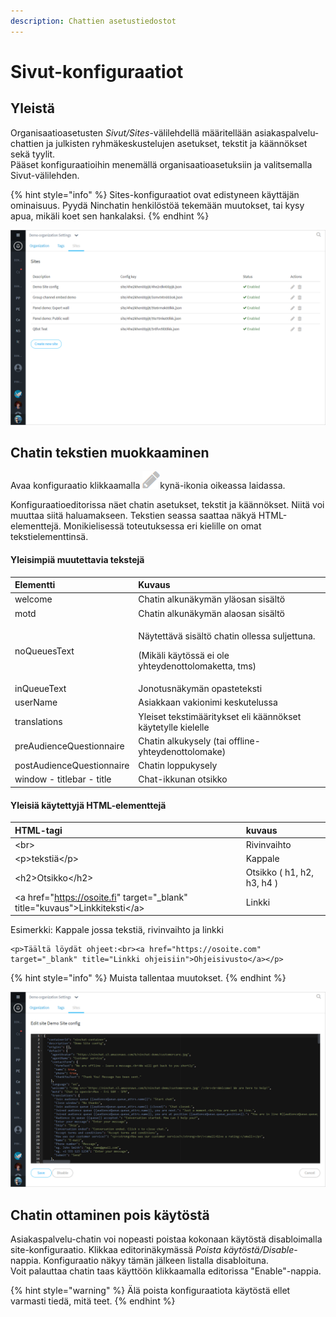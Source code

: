```yaml
---
description: Chattien asetustiedostot
---
```


# Sivut-konfiguraatiot

## Yleistä <a id="yleista"></a>

Organisaatioasetusten _Sivut/Sites_-välilehdellä määritellään asiakaspalvelu-chattien ja julkisten ryhmäkeskustelujen asetukset, tekstit ja käännökset sekä tyylit.  
Pääset konfiguraatioihin menemällä organisaatioasetuksiin ja valitsemalla Sivut-välilehden.

{% hint style="info" %}
Sites-konfiguraatiot ovat edistyneen käyttäjän ominaisuus. Pyydä Ninchatin henkilöstöä tekemään muutokset, tai kysy apua, mikäli koet sen hankalaksi.
{% endhint %}

![](../.gitbook/assets/organization-sites.png)

## Chatin tekstien muokkaaminen

Avaa konfiguraatio klikkaamalla ![](../.gitbook/assets/pen-edit-icon.png)kynä-ikonia oikeassa laidassa.

Konfiguraatioeditorissa näet chatin asetukset, tekstit ja käännökset. Niitä voi muuttaa siitä haluamakseen. Tekstien seassa saattaa näkyä HTML-elementtejä. Monikielisessä toteutuksessa eri kielille on omat tekstielementtinsä.

#### Yleisimpiä muutettavia tekstejä

<table>
  <thead>
    <tr>
      <th style="text-align:left">Elementti</th>
      <th style="text-align:left">Kuvaus</th>
    </tr>
  </thead>
  <tbody>
    <tr>
      <td style="text-align:left">welcome</td>
      <td style="text-align:left">Chatin alkun&#xE4;kym&#xE4;n yl&#xE4;osan sis&#xE4;lt&#xF6;</td>
    </tr>
    <tr>
      <td style="text-align:left">motd</td>
      <td style="text-align:left">Chatin alkun&#xE4;kym&#xE4;n alaosan sis&#xE4;lt&#xF6;</td>
    </tr>
    <tr>
      <td style="text-align:left">noQueuesText</td>
      <td style="text-align:left">
        <p>N&#xE4;ytett&#xE4;v&#xE4; sis&#xE4;lt&#xF6; chatin ollessa suljettuna.</p>
        <p>(Mik&#xE4;li k&#xE4;yt&#xF6;ss&#xE4; ei ole yhteydenottolomaketta, tms)</p>
      </td>
    </tr>
    <tr>
      <td style="text-align:left">inQueueText</td>
      <td style="text-align:left">Jonotusn&#xE4;kym&#xE4;n opasteteksti</td>
    </tr>
    <tr>
      <td style="text-align:left">userName</td>
      <td style="text-align:left">Asiakkaan vakionimi keskutelussa</td>
    </tr>
    <tr>
      <td style="text-align:left">translations</td>
      <td style="text-align:left">Yleiset tekstim&#xE4;&#xE4;ritykset eli k&#xE4;&#xE4;nn&#xF6;kset k&#xE4;ytetylle
        kielelle</td>
    </tr>
    <tr>
      <td style="text-align:left">preAudienceQuestionnaire</td>
      <td style="text-align:left">Chatin alkukysely (tai offline-yhteydenottolomake)</td>
    </tr>
    <tr>
      <td style="text-align:left">postAudienceQuestionnaire</td>
      <td style="text-align:left">Chatin loppukysely</td>
    </tr>
    <tr>
      <td style="text-align:left">window - titlebar - title</td>
      <td style="text-align:left">Chat-ikkunan otsikko</td>
    </tr>
  </tbody>
</table>

#### Yleisiä käytettyjä HTML-elementtejä

| HTML-tagi | kuvaus |
| :--- | :--- |
| &lt;br&gt; | Rivinvaihto |
| &lt;p&gt;tekstiä&lt;/p&gt; | Kappale |
| &lt;h2&gt;Otsikko&lt;/h2&gt; | Otsikko \( h1, h2, h3, h4 \) |
|  &lt;a href="https://osoite.fi" target="\_blank" title="kuvaus"&gt;Linkkiteksti&lt;/a&gt; | Linkki |

Esimerkki: Kappale jossa tekstiä, rivinvaihto ja linkki

```markup
<p>Täältä löydät ohjeet:<br><a href="https://osoite.com" target="_blank" title="Linkki ohjeisiin">Ohjeisivusto</a></p>
```

{% hint style="info" %}
Muista tallentaa muutokset. 
{% endhint %}

![](../.gitbook/assets/organization-sites-1.png)

## Chatin ottaminen pois käytöstä <a id="chatin-ottaminen-pois-kaeytosta"></a>

Asiakaspalvelu-chatin voi nopeasti poistaa kokonaan käytöstä disabloimalla site-konfiguraatio. Klikkaa editorinäkymässä _Poista käytöstä/Disable_-nappia. Konfiguraatio näkyy tämän jälkeen listalla disabloituna.  
Voit palauttaa chatin taas käyttöön klikkaamalla editorissa "Enable"-nappia.

{% hint style="warning" %}
Älä poista konfiguraatiota käytöstä ellet varmasti tiedä, mitä teet.
{% endhint %}

